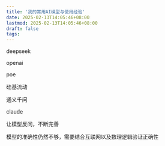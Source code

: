 ```yaml
---
title: '我的常用AI模型与使用经验'
date: 2025-02-13T14:05:46+08:00
lastmod: 2025-02-13T14:05:46+08:00 
draft: false
tags: 
---
```










deepseek

openai

poe

硅基流动

通义千问

claude





让模型反问，不断完善



模型的准确性仍然不够，需要结合互联网以及数理逻辑验证正确性

